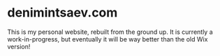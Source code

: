 # denimintsaev.com

This is my personal website, rebuilt from the ground up. It is currently a work-in-progress, but eventually it will be way better than the old Wix version!
